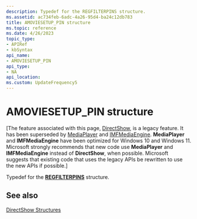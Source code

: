 ```yaml
---
description: Typedef for the REGFILTERPINS structure.
ms.assetid: ac734feb-6adc-4a26-95d4-ba24c12db783
title: AMOVIESETUP_PIN structure
ms.topic: reference
ms.date: 4/26/2023
topic_type: 
- APIRef
- kbSyntax
api_name: 
- AMOVIESETUP_PIN
api_type: 
- NA
api_location: 
ms.custom: UpdateFrequency5
---
```


# AMOVIESETUP\_PIN structure

\[The feature associated with this page, [DirectShow](/windows/win32/directshow/directshow), is a legacy feature. It has been superseded by [MediaPlayer](/uwp/api/Windows.Media.Playback.MediaPlayer) and [IMFMediaEngine](/windows/win32/api/mfmediaengine/nn-mfmediaengine-imfmediaengine). **MediaPlayer** and **IMFMediaEngine** have been optimized for Windows 10 and Windows 11. Microsoft strongly recommends that new code use **MediaPlayer** and **IMFMediaEngine** instead of **DirectShow**, when possible. Microsoft suggests that existing code that uses the legacy APIs be rewritten to use the new APIs if possible.\]

Typedef for the [**REGFILTERPINS**](/windows/desktop/api/strmif/ns-strmif-regfilterpins) structure.

## See also

<dl> <dt>

[DirectShow Structures](directshow-structures.md)
</dt> </dl>

 

 



